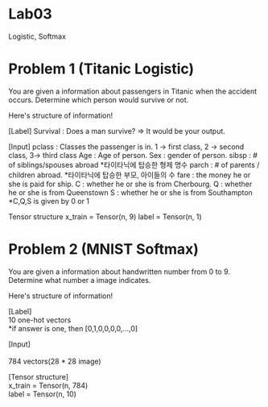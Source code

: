 # Lab03
Logistic, Softmax
# Problem 1 (Titanic Logistic)
You are given a information about passengers in Titanic when the accident occurs.
Determine which person would survive or not.

Here's structure of information!

[Label]
Survival : Does a man survive? => It would be your output.

[Input]
pclass : Classes the passenger is in. 1 -> first class, 2 -> second class, 3-> third class
Age : Age of person.
Sex : gender of person.
sibsp : # of siblings/spouses abroad *타이타닉에 탑승한 형제 명수
parch : # of parents / children abroad. *타이타닉에 탑승한 부모, 아이들의 수
fare : the money he or she is paid for ship.
C : whether he or she is from Cherbourg.
Q : whether he or she is from Queenstown 
S : whether he or she is from Southampton
*C,Q,S is given by 0 or 1

Tensor structure
x_train = Tensor(n, 9)
label = Tensor(n, 1)

# Problem 2 (MNIST Softmax)
You are given a information about handwritten number from 0 to 9.<br/>
Determine what number a image indicates.

Here's structure of information!

[Label]<br/>
10 one-hot vectors<br/>
*if answer is one, then [0,1,0,0,0,0,...,0]

[Input]<br/>   
784 vectors(28 * 28 image)

[Tensor structure]<br/>
x_train = Tensor(n, 784)<br/>
label = Tensor(n, 10)